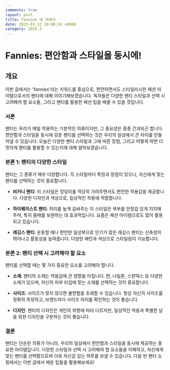 ```yaml
---
comments: true
layout: post
title: fannies 에 대해서
date: 2025-03-12 20:00:24 +0900
category: 2025-3
---
```


# Fannies: 편안함과 스타일을 동시에! 

## 개요
이번 글에서는 'fannies'라는 키워드를 중심으로, 편안하면서도 스타일리시한 패션 아이템으로서의 팬티에 대해 이야기해보겠습니다. 독자들은 다양한 팬티 스타일과 선택 시 고려해야 할 요소들, 그리고 팬티를 활용한 패션 팁을 배울 수 있을 것입니다.

### 서론
팬티는 우리가 매일 착용하는 기본적인 의류이지만, 그 중요성은 종종 간과되곤 합니다. 편안함과 스타일을 동시에 갖춘 팬티를 선택하는 것은 우리의 일상에서 큰 차이를 만들어낼 수 있습니다. 오늘은 다양한 팬티 스타일과 그에 따른 장점, 그리고 어떻게 하면 더 멋지게 팬티를 활용할 수 있는지에 대해 알아보겠습니다. 

### 본론 1: 팬티의 다양한 스타일
팬티는 그 종류가 매우 다양합니다. 각 스타일마다 특징과 장점이 있으니, 자신에게 맞는 팬티를 선택하는 것이 중요합니다.

- **비키니 팬티**: 이 스타일은 엉덩이를 적당히 가려주면서도 편안한 착용감을 제공합니다. 다양한 디자인과 색상으로, 일상적인 착용에 적합합니다.
  
- **하이웨이스트 팬티**: 허리를 높게 감싸주는 이 스타일은 복부를 안정감 있게 지지해주며, 특히 몸매를 보완하는 데 효과적입니다. 요즘은 패션 아이템으로도 많이 활용되고 있습니다.

- **레깅스 팬티**: 운동할 때나 편안한 일상복으로 인기가 많은 레깅스 팬티는 신축성이 뛰어나고 활동성을 높여줍니다. 다양한 패턴과 색상으로 스타일링이 가능합니다.

### 본론 2: 팬티 선택 시 고려해야 할 요소
팬티를 선택할 때는 몇 가지 중요한 요소를 고려해야 합니다. 

- **소재**: 팬티의 소재는 착용감에 큰 영향을 미칩니다. 면, 나일론, 스판덱스 등 다양한 소재가 있으며, 자신의 피부 타입에 맞는 소재를 선택하는 것이 중요합니다.

- **사이즈**: 사이즈가 맞지 않으면 불편함을 초래할 수 있습니다. 항상 자신의 사이즈를 정확히 측정하고, 브랜드마다 사이즈 차이를 확인하는 것이 좋습니다.

- **디자인**: 팬티의 디자인은 개인의 취향에 따라 다르지만, 일상적인 착용과 특별한 날을 위한 디자인을 구분하는 것이 좋습니다. 

### 결론
팬티는 단순한 의류가 아니라, 우리의 일상에서 편안함과 스타일을 동시에 제공하는 중요한 아이템입니다. 다양한 스타일과 선택 시 고려해야 할 요소들을 이해하고, 자신에게 맞는 팬티를 선택함으로써 더욱 자신감 있는 하루를 보낼 수 있습니다. 다음 번 팬티 쇼핑에서는 이번 글에서 배운 팁들을 활용해보세요!